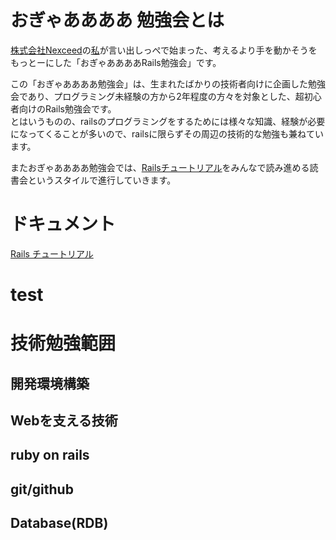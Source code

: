 # おぎゃああああ 勉強会とは
[株式会社Nexceed](https://www.facebook.com/pages/Nexceed-Inc/735960819826180)の[私](https://www.facebook.com/hiroyukiy213)が言い出しっぺで始まった、考えるより手を動かそうをもっとーにした「おぎゃああああRails勉強会」です。  

この「おぎゃああああ勉強会」は、生まれたばかりの技術者向けに企画した勉強会であり、プログラミング未経験の方から2年程度の方々を対象とした、超初心者向けのRails勉強会です。  
とはいうものの、railsのプログラミングをするためには様々な知識、経験が必要になってくることが多いので、railsに限らずその周辺の技術的な勉強も兼ねています。

またおぎゃああああ勉強会では、[Railsチュートリアル](http://railstutorial.jp/)をみんなで読み進める読書会というスタイルで進行していきます。

# ドキュメント
[Rails チュートリアル](http://railstutorial.jp/)

# test

# 技術勉強範囲
## 開発環境構築


## Webを支える技術


## ruby on rails


## git/github


## Database(RDB)

